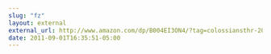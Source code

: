 ```yaml
---
slug: "fz"
layout: external
external_url: http://www.amazon.com/dp/B004EI3ON4/?tag=colossiansthr-20
date: 2011-09-01T16:35:51-05:00
---
```

